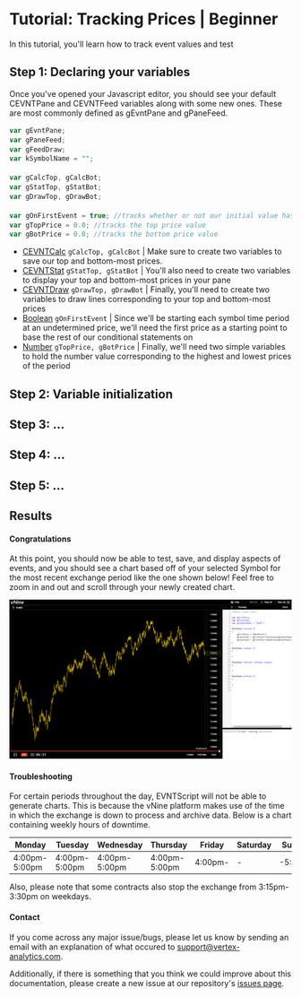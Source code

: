 # Tutorial: Tracking Prices | Beginner

In this tutorial, you'll learn how to track event values and test 

## Step 1: Declaring your variables

Once you've opened your Javascript editor, you should see your default CEVNTPane and CEVNTFeed variables along with some new ones. 
These are most commonly defined as gEvntPane and gPaneFeed.  

```js
var gEvntPane;
var gPaneFeed;
var gFeedDraw;
var kSymbolName = "";

var gCalcTop, gCalcBot;
var gStatTop, gStatBot;
var gDrawTop, gDrawBot;

var gOnFirstEvent = true; //tracks whether or not our initial value has been set
var gTopPrice = 0.0; //tracks the top price value
var gBotPrice = 0.0; //tracks the bottom price value
```

- [CEVNTCalc](https://bblake.info/doc/class/src/index.js~CEvntCalc.html) ```gCalcTop, gCalcBot``` | 
Make sure to create two variables to save our top and bottom-most prices.
- [CEVNTStat](https://bblake.info/doc/class/src/index.js~CEvntStat.html) ```gStatTop, gStatBot``` | 
You'll also need to create two variables to display your top and bottom-most prices in your pane
- [CEVNTDraw](https://bblake.info/doc/class/src/index.js~CEvntDraw.html) ```gDrawTop, gDrawBot``` | 
Finally, you'll need to create two variables to draw lines corresponding to your top and bottom-most prices
- [Boolean](https://developer.mozilla.org/en-US/docs/Web/JavaScript/Reference/Global_Objects/Boolean) ```gOnFirstEvent``` | 
Since we'll be starting each symbol time period at an undetermined price, we'll need the first 
price as a starting point to base the rest of our conditional statements on
- [Number](https://developer.mozilla.org/en-US/docs/Web/JavaScript/Reference/Global_Objects/Number) ```gTopPrice, gBotPrice``` | 
Finally, we'll need two simple variables to hold the number value corresponding to the highest and lowest prices of the period

## Step 2: Variable initialization

## Step 3: ...

## Step 4: ...

## Step 5: ...

## Results

#### Congratulations

At this point, you should now be able to test, save, and display aspects of events, and 
you should see a chart based off of your selected Symbol for the most recent exchange period like 
the one shown below! Feel free to zoom in and out and scroll through your newly created chart.

[//]: # "Your script should now provide functionality similar to [this](https://github.com/PlGGS/Vertex-Analytics/blob/master/sample%20scripts/sampleTopBottomPrices.js)"

![view chart](asset/view_chart.png)

#### Troubleshooting

For certain periods throughout the day, EVNTScript will not be able to generate charts. 
This is because the vNine platform makes use of the time in which the exchange is down to process and archive data. 
Below is a chart containing weekly hours of downtime.

| Monday        | Tuesday       | Wednesday     | Thursday      | Friday  | Saturday | Sunday  |
|---------------|---------------|---------------|---------------|---------|----------|---------|
| 4:00pm-5:00pm | 4:00pm-5:00pm | 4:00pm-5:00pm | 4:00pm-5:00pm | 4:00pm- | -        | -5:00pm |

Also, please note that some contracts also stop the exchange from 3:15pm-3:30pm on weekdays.

#### Contact

If you come across any major issue/bugs, please let us know by sending an email with an explanation of what occured to 
[support@vertex-analytics.com](mailto:support@vertex-analytics.com).

Additionally, if there is something that you think we could improve about this documentation, 
please create a new issue at our repository's [issues page](https://github.com/PlGGS/xva-doc/issues).
